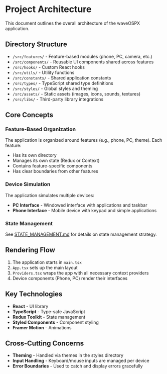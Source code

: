 # Project Architecture

This document outlines the overall architecture of the waveOSPX application.

## Directory Structure

- `/src/features/` - Feature-based modules (phone, PC, camera, etc.)
- `/src/components/` - Reusable UI components shared across features
- `/src/hooks/` - Custom React hooks
- `/src/utils/` - Utility functions
- `/src/constants/` - Shared application constants
- `/src/types/` - TypeScript shared type definitions
- `/src/styles/` - Global styles and theming
- `/src/assets/` - Static assets (images, icons, sounds, textures)
- `/src/libs/` - Third-party library integrations

## Core Concepts

### Feature-Based Organization

The application is organized around features (e.g., phone, PC, theme). Each feature:

- Has its own directory
- Manages its own state (Redux or Context)
- Contains feature-specific components
- Has clear boundaries from other features

### Device Simulation

The application simulates multiple devices:

- **PC Interface** - Windowed interface with applications and taskbar
- **Phone Interface** - Mobile device with keypad and simple applications

### State Management

See [STATE_MANAGEMENT.md](./STATE_MANAGEMENT.md) for details on state management strategy.

## Rendering Flow

1. The application starts in `main.tsx`
2. `App.tsx` sets up the main layout
3. `Providers.tsx` wraps the app with all necessary context providers
4. Device components (Phone, PC) render their interfaces

## Key Technologies

- **React** - UI library
- **TypeScript** - Type-safe JavaScript
- **Redux Toolkit** - State management
- **Styled Components** - Component styling
- **Framer Motion** - Animations

## Cross-Cutting Concerns

- **Theming** - Handled via themes in the styles directory
- **Input Handling** - Keyboard/mouse inputs are managed per device
- **Error Boundaries** - Used to catch and display errors gracefully
